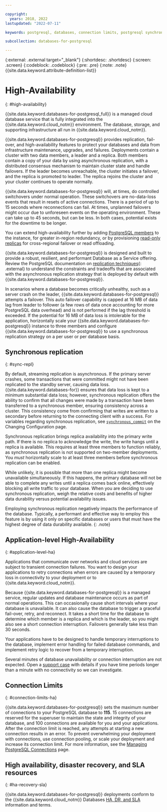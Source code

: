 ```yaml
---

copyright:
  years: 2018, 2022
lastupdated: "2022-07-11"

keywords: postgresql, databases, connection limits, postgresql synchronous replication

subcollection: databases-for-postgresql

---
```


{:external: .external target="_blank"}
{:shortdesc: .shortdesc}
{:screen: .screen}
{:codeblock: .codeblock}
{:pre: .pre}
{:note: .note}
{{site.data.keyword.attribute-definition-list}}


# High-Availability
{: #high-availability}

{{site.data.keyword.databases-for-postgresql_full}} is a managed cloud database service that is fully integrated into the {{site.data.keyword.cloud_notm}} environment. The database, storage, and supporting infrastructure all run in {{site.data.keyword.cloud_notm}}.

{{site.data.keyword.databases-for-postgresql}} provides replication, fail-over, and high-availability features to protect your databases and data from infrastructure maintenance, upgrades, and failures. Deployments contain a cluster with two data members, a leader and a replica. Both members contain a copy of your data by using asynchronous replication, with a distributed consensus mechanism to maintain cluster state and handle failovers. If the leader becomes unreachable, the cluster initiates a failover, and the replica is promoted to leader. The replica rejoins the cluster and your cluster continues to operate normally. 

{{site.data.keyword.databases-for-postgresql}} will, at times, do controlled switchovers under normal operation. These switchovers are no-data-loss events that result in resets of active connections. There is a period of up to 15 seconds where reconnections can fail. At times, unplanned failovers might occur due to unforeseen events on the operating environment. These can take up to 45 seconds, but can be less. In both cases, potential exists for the downtime to be longer.

You can extend high-availability further by adding [PostgreSQL members](https://cloud.ibm.com/docs/databases-for-postgresql?topic=databases-for-postgresql-horizontal-scaling) to the instance, for greater in-region redundancy, or by provisioning [read-only replicas](/docs/databases-for-postgresql?topic=databases-for-postgresql-read-only-replicas) for cross-regional failover or read offloading. 

{{site.data.keyword.databases-for-postgresql}} is designed and built to provide a robust, resilient, and performant Database as a Service offering. Review the PostgreSQL documentation on [replication techniques](https://www.postgresql.org/docs/current/wal-async-commit.html){: .external} to understand the constraints and tradeoffs that are associated with the asynchronous replication strategy that is deployed by default with {{site.data.keyword.databases-for-postgresql}}.

In scenarios where a database becomes critically unhealthy, such as a server crash on the leader, {{site.data.keyword.databases-for-postgresql}} attempts a failover. This auto failover capability is capped at 16 MB of data lag from leader to follower (a few rows of data once accounting for more PostgreSQL data overhead) and is not performed if the lag threshold is exceeded. If the potential for 16 MB of data loss is intolerable for the application, horizontally scale your {{site.data.keyword.databases-for-postgresql}} instance to three members and configure {{site.data.keyword.databases-for-postgresql}} to use a synchronous replication strategy on a per user or per database basis.

## Synchronous replication
{: #sync-repl}

By default, streaming replication is asynchronous. If the primary server crashes, some transactions that were committed might not have been replicated to the standby server, causing data loss. {{site.data.keyword.databases-for}} ensures that data loss is kept to a minimum substantial data loss; however, synchronous replication offers the ability to confirm that all changes were made by a transaction have been transferred to a synchronous member, ensuring consistency across a cluster. This consistency come from confirming that writes are written to a secondary before returning to the connecting client with a success. For variables regarding synchronous replication, see [`synchronous_commit`](/docs/databases-for-postgresql?topic=databases-for-postgresql-changing-configuration#gen-settings) on the Changing Configuration page. 

Synchronous replication brings replica availability into the primary write path. If there is no replica to acknowledge the write, the write hangs until a replica is available. This requires at least three members to function reliably, as synchronous replication is not supported on two-member deployments. You _must_ horizontally scale to at least three members before synchronous replication can be enabled.

While unlikely, it is possible that more than one replica might become unavailable simultaneously. If this happens, the primary database will not be able to complete any writes until a replica comes back online, effectively blocking all write traffic to your database. When you are deciding to use synchronous replication, weigh the relative costs and benefits of higher data durability versus potential availability issues.

Employing synchronous replication negatively impacts the performance of the database. Typically, a performant and effective way to employ this feature is by using it only on specific databases or users that must have the highest degree of data durability available.
{: .note}

## Application-level High-Availability
{: #application-level-ha}

Applications that communicate over networks and cloud services are subject to transient connection failures. You want to design your applications to retry connections when errors are caused by a temporary loss in connectivity to your deployment or to {{site.data.keyword.cloud_notm}}.

Because {{site.data.keyword.databases-for-postgresql}} is a managed service, regular updates and database maintenance occurs as part of normal operations. This can occasionally cause short intervals where your database is unavailable. It can also cause the database to trigger a graceful fail-over, retry, and reconnect. It takes a short time for the database to determine which member is a replica and which is the leader, so you might also see a short connection interruption. Failovers generally take less than 30 seconds.

Your applications have to be designed to handle temporary interruptions to the database, implement error handling for failed database commands, and implement retry logic to recover from a temporary interruption.

Several minutes of database unavailability or connection interruption are not expected. Open a [support case](https://cloud.ibm.com/unifiedsupport/cases/add) with details if you have time periods longer than a minute with no connectivity so we can investigate.

## Connection Limits
{: #connection-limits-ha}

{{site.data.keyword.databases-for-postgresql}} sets the maximum number of connections to your PostgreSQL database to **115**. 15 connections are reserved for the superuser to maintain the state and integrity of your database, and 100 connections are available for you and your applications. After the connection limit is reached, any attempts at starting a new connection results in an error. To prevent overwhelming your deployment with connections, use connection pooling, or scale your deployment and increase its connection limit. For more information, see the [Managing PostgreSQL Connections](/docs/databases-for-postgresql?topic=databases-for-postgresql-managing-connections) page.

## High availability, disaster recovery, and SLA resources
{: #ha-recovery-sla}

{{site.data.keyword.databases-for-postgresql}} deployments conform to the {{site.data.keyword.cloud_notm}} Databases [HA, DR, and SLA](/docs/cloud-databases?topic=cloud-databases-ha-dr) information and terms.

